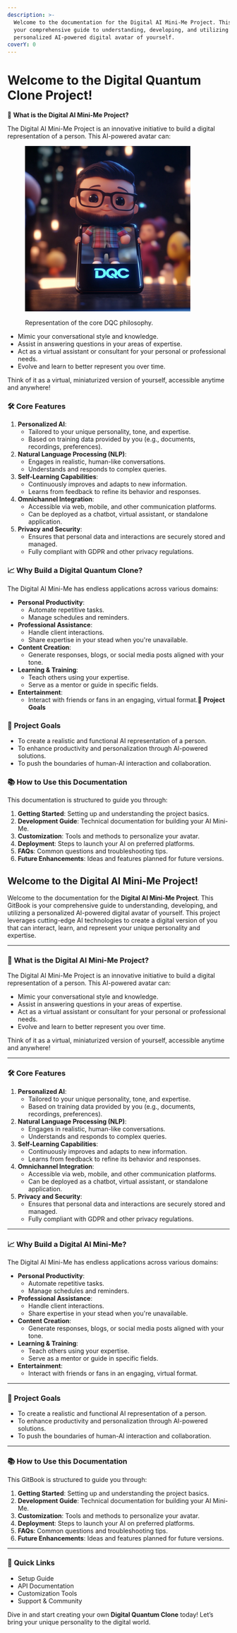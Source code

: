 ```yaml
---
description: >-
  Welcome to the documentation for the Digital AI Mini-Me Project. This page is
  your comprehensive guide to understanding, developing, and utilizing a
  personalized AI-powered digital avatar of yourself.
coverY: 0
---
```


# Welcome to the Digital Quantum Clone Project!

🌟 **What is the Digital AI Mini-Me Project?**

The Digital AI Mini-Me Project is an innovative initiative to build a digital representation of a person. This AI-powered avatar can:

<figure><img src=".gitbook/assets/u5397467615_A_logo_of_a_pictured_human_male_that_is_looking_t_44c19546-eead-4f0f-a75a-67dfcf6f7193_2.png" alt="ai image" width="375"><figcaption><p>Representation of the core DQC philosophy.</p></figcaption></figure>

* Mimic your conversational style and knowledge.
* Assist in answering questions in your areas of expertise.
* Act as a virtual assistant or consultant for your personal or professional needs.
* Evolve and learn to better represent you over time.

Think of it as a virtual, miniaturized version of yourself, accessible anytime and anywhere!

### 🛠 **Core Features**

1. **Personalized AI**:
   * Tailored to your unique personality, tone, and expertise.
   * Based on training data provided by you (e.g., documents, recordings, preferences).
2. **Natural Language Processing (NLP)**:
   * Engages in realistic, human-like conversations.
   * Understands and responds to complex queries.
3. **Self-Learning Capabilities**:
   * Continuously improves and adapts to new information.
   * Learns from feedback to refine its behavior and responses.
4. **Omnichannel Integration**:
   * Accessible via web, mobile, and other communication platforms.
   * Can be deployed as a chatbot, virtual assistant, or standalone application.
5. **Privacy and Security**:
   * Ensures that personal data and interactions are securely stored and managed.
   * Fully compliant with GDPR and other privacy regulations.

### 📈 **Why Build a Digital Quantum Clone?**

The Digital AI Mini-Me has endless applications across various domains:

* **Personal Productivity**:
  * Automate repetitive tasks.
  * Manage schedules and reminders.
* **Professional Assistance**:
  * Handle client interactions.
  * Share expertise in your stead when you're unavailable.
* **Content Creation**:
  * Generate responses, blogs, or social media posts aligned with your tone.
* **Learning & Training**:
  * Teach others using your expertise.
  * Serve as a mentor or guide in specific fields.
* **Entertainment**:
  * Interact with friends or fans in an engaging, virtual format.🚀 **Project Goals**

### 🚀 **Project Goals**

* To create a realistic and functional AI representation of a person.
* To enhance productivity and personalization through AI-powered solutions.
* To push the boundaries of human-AI interaction and collaboration.

### 📚 **How to Use this Documentation**

This documentation is structured to guide you through:

1. **Getting Started**: Setting up and understanding the project basics.
2. **Development Guide**: Technical documentation for building your AI Mini-Me.
3. **Customization**: Tools and methods to personalize your avatar.
4. **Deployment**: Steps to launch your AI on preferred platforms.
5. **FAQs**: Common questions and troubleshooting tips.
6. **Future Enhancements**: Ideas and features planned for future versions.

## Welcome to the Digital AI Mini-Me Project!

Welcome to the documentation for the **Digital AI Mini-Me Project**. This GitBook is your comprehensive guide to understanding, developing, and utilizing a personalized AI-powered digital avatar of yourself. This project leverages cutting-edge AI technologies to create a digital version of you that can interact, learn, and represent your unique personality and expertise.

***

### 🌟 **What is the Digital AI Mini-Me Project?**

The Digital AI Mini-Me Project is an innovative initiative to build a digital representation of a person. This AI-powered avatar can:

* Mimic your conversational style and knowledge.
* Assist in answering questions in your areas of expertise.
* Act as a virtual assistant or consultant for your personal or professional needs.
* Evolve and learn to better represent you over time.

Think of it as a virtual, miniaturized version of yourself, accessible anytime and anywhere!

***

### 🛠 **Core Features**

1. **Personalized AI**:
   * Tailored to your unique personality, tone, and expertise.
   * Based on training data provided by you (e.g., documents, recordings, preferences).
2. **Natural Language Processing (NLP)**:
   * Engages in realistic, human-like conversations.
   * Understands and responds to complex queries.
3. **Self-Learning Capabilities**:
   * Continuously improves and adapts to new information.
   * Learns from feedback to refine its behavior and responses.
4. **Omnichannel Integration**:
   * Accessible via web, mobile, and other communication platforms.
   * Can be deployed as a chatbot, virtual assistant, or standalone application.
5. **Privacy and Security**:
   * Ensures that personal data and interactions are securely stored and managed.
   * Fully compliant with GDPR and other privacy regulations.

***

### 📈 **Why Build a Digital AI Mini-Me?**

The Digital AI Mini-Me has endless applications across various domains:

* **Personal Productivity**:
  * Automate repetitive tasks.
  * Manage schedules and reminders.
* **Professional Assistance**:
  * Handle client interactions.
  * Share expertise in your stead when you're unavailable.
* **Content Creation**:
  * Generate responses, blogs, or social media posts aligned with your tone.
* **Learning & Training**:
  * Teach others using your expertise.
  * Serve as a mentor or guide in specific fields.
* **Entertainment**:
  * Interact with friends or fans in an engaging, virtual format.

***

### 🚀 **Project Goals**

* To create a realistic and functional AI representation of a person.
* To enhance productivity and personalization through AI-powered solutions.
* To push the boundaries of human-AI interaction and collaboration.

***

### 📚 **How to Use this Documentation**

This GitBook is structured to guide you through:

1. **Getting Started**: Setting up and understanding the project basics.
2. **Development Guide**: Technical documentation for building your AI Mini-Me.
3. **Customization**: Tools and methods to personalize your avatar.
4. **Deployment**: Steps to launch your AI on preferred platforms.
5. **FAQs**: Common questions and troubleshooting tips.
6. **Future Enhancements**: Ideas and features planned for future versions.

***

### 🔗 **Quick Links**

* Setup Guide
* API Documentation
* Customization Tools
* Support & Community

Dive in and start creating your own **Digital Quantum Clone** today! Let’s bring your unique personality to the digital world.



